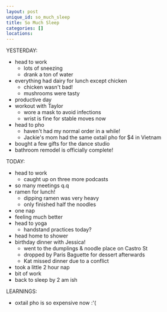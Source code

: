 ```yaml
---
layout: post
unique_id: so_much_sleep
title: So Much Sleep
categories: []
locations: 
---
```


YESTERDAY:
* head to work
  * lots of sneezing
  * drank a ton of water
* everything had dairy for lunch except chicken
  * chicken wasn't bad!
  * mushrooms were tasty
* productive day
* workout with Taylor
  * wore a mask to avoid infections
  * wrist is fine for stable moves now
* head to pho
  * haven't had my normal order in a while!
  * Jackie's mom had the same oxtail pho for $4 in Vietnam
* bought a few gifts for the dance studio
* bathroom remodel is officially complete!

TODAY:
* head to work
  * caught up on three more podcasts
* so many meetings q.q
* ramen for lunch!
  * dipping ramen was very heavy
  * only finished half the noodles
* one nap
* feeling much better
* head to yoga
  * handstand practices today?
* head home to shower
* birthday dinner with Jessica!
  * went to the dumplings & noodle place on Castro St
  * dropped by Paris Baguette for dessert afterwards
  * Kat missed dinner due to a conflict
* took a little 2 hour nap
* bit of work
* back to sleep by 2 am ish

LEARNINGS:
* oxtail pho is so expensive now :'(
